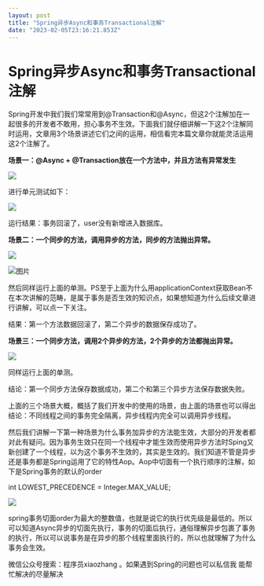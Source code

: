 ```yaml
---
layout: post
title: "Spring异步Async和事务Transactional注解"
date: "2023-02-05T23:16:21.853Z"
---
```

Spring异步Async和事务Transactional注解
===============================

Spring开发中我们我们常常用到@Transaction和@Async，但这2个注解加在一起很多的开发者不敢用，担心事务不生效。下面我们就仔细讲解一下这2个注解同时运用，文章用3个场景讲述它们之间的运用，相信看完本篇文章你就能灵活运用这2个注解了。

**场景一：@Async + @Transaction放在一个方法中，并且方法有异常发生**

![](https://img2023.cnblogs.com/blog/2591839/202302/2591839-20230205205309887-431673453.png)

进行单元测试如下：

![](https://img2023.cnblogs.com/blog/2591839/202302/2591839-20230205205352785-872243156.png)

运行结果：事务回滚了，user没有新增进入数据库。

**场景二：一个同步的方法，调用异步的方法，同步的方法抛出异常。**

**![](https://img2023.cnblogs.com/blog/2591839/202302/2591839-20230205205453411-412736221.png)**

![图片](https://img2023.cnblogs.com/blog/2591839/202302/2591839-20230205205802061-586695042.png)

然后同样运行上面的单测。PS至于上面为什么用applicationContext获取Bean不在本次讲解的范畴，是属于事务是否生效的知识点，如果想知道为什么后续文章进行讲解，可以点一下关注。

结果：第一个方法数据回滚了，第二个异步的数据保存成功了。

**场景三：一个同步方法，调用2个异步的方法，2个异步的方法都抛出异常。**

![](https://img2023.cnblogs.com/blog/2591839/202302/2591839-20230205205526806-1346127413.png)

同样运行上面的单测。

结论：第一个同步方法保存数据成功，第二个和第三个异步方法保存数据失败。

上面的三个场景大概，概括了我们开发中的使用的场景，由上面的场景也可以得出结论：不同线程之间的事务完全隔离，异步线程内完全可以调用异步线程。

然后我们讲解一下第一种场景为什么事务加异步的方法能生效，大部分的开发者都对此有疑问。因为事务生效只在同一个线程中才能生效而使用异步方法时Sping又新创建了一个线程，以为这个事务不生效的，其实是生效的。我们知道不管是异步还是事务都是Spring运用了它的特性Aop。Aop中切面有一个执行顺序的注解，如下是Spring事务的默认的order

int LOWEST\_PRECEDENCE = Integer.MAX\_VALUE;

![](https://img2023.cnblogs.com/blog/2591839/202302/2591839-20230205205608321-670836889.png)

spring事务切面order为最大的整数值，也就是说它的执行优先级是最低的。所以可以知道Async异步的切面先执行，事务的切面后执行，通俗理解异步包裹了事务的执行，所以可以说事务是在异步的那个线程里面执行的，所以也就理解了为什么事务会生效。

微信公众号搜索：程序员xiaozhang 。如果遇到Spring的问题也可以私信我 能帮忙解决的尽量解决
